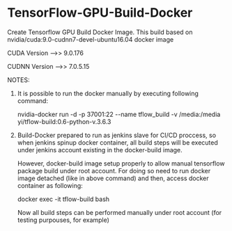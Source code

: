 # TensorFlow-GPU-Build-Docker
Create Tensorflow GPU Build Docker Image. This build based on nvidia/cuda:9.0-cudnn7-devel-ubuntu16.04 docker image

CUDA Version   -->> 9.0.176

CUDNN Version  -->> 7.0.5.15

NOTES:

1. It is possible to run the docker manually by executing following command:

   nvidia-docker run -d -p 37001:22 --name tflow_build -v /media:/media yi/tflow-build:0.6-python-v.3.6.3

2. Build-Docker prepared to run as jenkins slave for CI/CD proccess, so when jenkins spinup docker container,
   all build steps will be executed under jenkins account existing in the docker-build image.

   However, docker-build image setup properly to allow manual tensorflow package build under root account.
   For doing so need to run docker image detached (like in above command) and then, access docker container as following:

   docker exec -it tflow-build bash

   Now all build steps can be performed manually under root account (for testing purpouses, for example)
